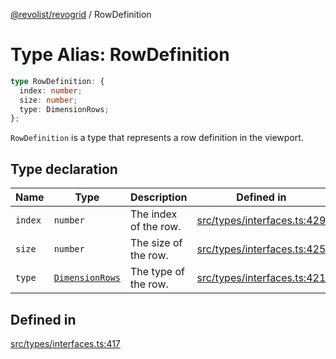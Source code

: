 [@revolist/revogrid](README.md) / RowDefinition

# Type Alias: RowDefinition

```ts
type RowDefinition: {
  index: number;
  size: number;
  type: DimensionRows;
};
```

`RowDefinition` is a type that represents a row definition in the
viewport.

## Type declaration

| Name | Type | Description | Defined in |
| ------ | ------ | ------ | ------ |
| `index` | `number` | The index of the row. | [src/types/interfaces.ts:429](https://github.com/revolist/revogrid/blob/c4e80f786890231c76aca88d327b090657d3fbb9/src/types/interfaces.ts#L429) |
| `size` | `number` | The size of the row. | [src/types/interfaces.ts:425](https://github.com/revolist/revogrid/blob/c4e80f786890231c76aca88d327b090657d3fbb9/src/types/interfaces.ts#L425) |
| `type` | [`DimensionRows`](TypeAlias.DimensionRows.md) | The type of the row. | [src/types/interfaces.ts:421](https://github.com/revolist/revogrid/blob/c4e80f786890231c76aca88d327b090657d3fbb9/src/types/interfaces.ts#L421) |

## Defined in

[src/types/interfaces.ts:417](https://github.com/revolist/revogrid/blob/c4e80f786890231c76aca88d327b090657d3fbb9/src/types/interfaces.ts#L417)
